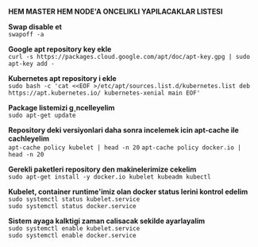 **HEM MASTER HEM NODE'A ONCELIKLI YAPILACAKLAR LISTESI**

**Swap disable et**  
```swapoff -a```

**Google apt repository key ekle**  
```curl -s https://packages.cloud.google.com/apt/doc/apt-key.gpg | sudo apt-key add -```

**Kubernetes apt repository i ekle**  
```sudo bash -c 'cat <<EOF >/etc/apt/sources.list.d/kubernetes.list deb https://apt.kubernetes.io/ kubernetes-xenial main EOF'```

**Package listemizi g¸ncelleyelim**  
```sudo apt-get update```

**Repository deki versiyonlari daha sonra incelemek icin apt-cache ile cachleyelim**  
```apt-cache policy kubelet | head -n 20``` 
```apt-cache policy docker.io | head -n 20```

**Gerekli paketleri repository den makinelerimize cekelim**  
```sudo apt-get install -y docker.io kubelet kubeadm kubectl```

**Kubelet, container runtime'imiz olan docker status lerini kontrol edelim**  
```sudo systemctl status kubelet.service```   
```sudo systemctl status docker.service```

**Sistem ayaga kalktigi zaman calisacak sekilde ayarlayalim**  
```sudo systemctl enable kubelet.service```  
```sudo systemctl enable docker.service```